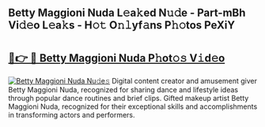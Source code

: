 ## Betty Maggioni Nuda L𝚎a𝚔ed N𝚞𝚍e - Part-mBh Vi𝚍𝚎o L𝚎a𝚔s - H𝚘𝚝 O𝚗𝚕yf𝚊ns P𝚑𝚘tos PeXiY

# <h2><a href="http://kfahbc.oniu.top/?m=Betty+Maggioni+Nuda">🔗👉 🔴 Betty Maggioni Nuda P𝚑ot𝚘𝚜 V𝚒d𝚎o</a></h2>

[![Betty Maggioni Nuda Nu𝚍e𝚜](https://i.imgur.com/0qMVB7G.gif)](http://kfahbc.oniu.top/?m=Betty+Maggioni+Nuda)
Digital content creator and amusement giver Betty Maggioni Nuda, recognized for sharing dance and lifestyle ideas through popular dance routines and brief clips. Gifted makeup artist Betty Maggioni Nuda, recognized for their exceptional skills and accomplishments in transforming actors and performers.  
